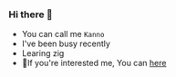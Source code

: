 
### Hi there 👋



- You can call me `Kanno`
- I've been busy recently
- Learing zig
- 💬If you're interested me, You can  [here](mailto:812137533@qq.com)
